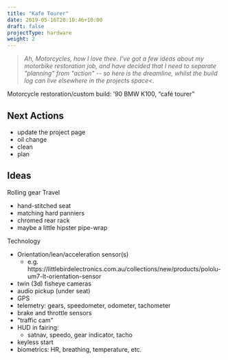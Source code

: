 ```yaml
---
title: "Kafe Tourer"
date: 2019-05-16T20:10:46+10:00
draft: false
projectType: hardware
weight: 2
---
```

>_Ah, Motorcycles, how I love thee. I've got a few ideas about my motorbike restoration job, and have decided that I need to separate "planning" from "action" -- so here is the dreamline, whilst the build log can live elsewhere in the projects space<._

Motorcycle restoration/custom build: ’90 BMW K100, “café tourer”
<h2>Next Actions</h2>
<ul>
 	<li>update the project page</li>
 	<li>oil change</li>
 	<li>clean</li>
 	<li>plan</li>
</ul>
<h2>Ideas</h2>
Rolling gear
Travel
<ul>
 	<li>hand-stitched seat</li>
 	<li>matching hard panniers</li>
 	<li>chromed rear rack</li>
 	<li>maybe a little hipster pipe-wrap</li>
</ul>
Technology
<ul>
 	<li>Orientation/lean/acceleration sensor(s)
<ul>
 	<li>e.g. https://littlebirdelectronics.com.au/collections/new/products/pololu-um7-lt-orientation-sensor</li>
</ul>
</li>
 	<li>twin (3d) fisheye cameras</li>
 	<li>audio pickup (under seat)</li>
 	<li>GPS</li>
 	<li>telemetry: gears, speedometer, odometer, tachometer</li>
 	<li>brake and throttle sensors</li>
 	<li>“traffic cam”</li>
 	<li>HUD in fairing:
<ul>
 	<li>satnav, speedo, gear indicator, tacho</li>
</ul>
</li>
 	<li>keyless start</li>
 	<li>biometrics: HR, breathing, temperature, etc.</li>
</ul>
